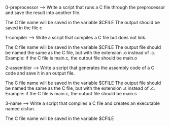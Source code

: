 0-preprocessor --> Write a script that runs a C file through the preprocessor and save the result into another file.

The C file name will be saved in the variable $CFILE
The output should be saved in the file c

1-compiler --> Write a script that compiles a C file but does not link.

The C file name will be saved in the variable $CFILE
The output file should be named the same as the C file, but with the extension .o instead of .c.
Example: if the C file is main.c, the output file should be main.o

2-assembler --> Write a script that generates the assembly code of a C code and save it in an output file.

The C file name will be saved in the variable $CFILE
The output file should be named the same as the C file, but with the extension .s instead of .c.
Example: if the C file is main.c, the output file should be main.s

3-name --> Write a script that compiles a C file and creates an executable named cisfun.

The C file name will be saved in the variable $CFILE


